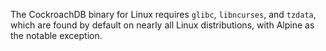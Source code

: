 <p>The CockroachDB binary for Linux requires <code>glibc</code>, <code>libncurses</code>, and <code>tzdata</code>, which are found by default on nearly all Linux distributions, with Alpine as the notable exception.</p>

